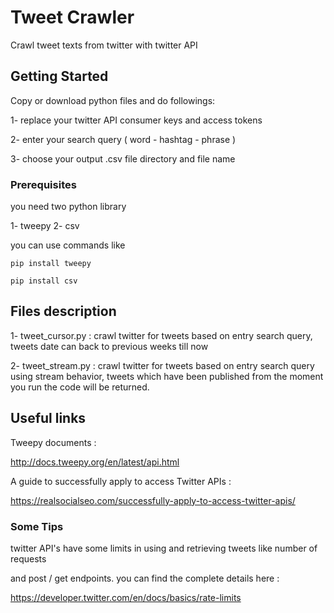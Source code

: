# Tweet Crawler

Crawl tweet texts from twitter with twitter API

## Getting Started

Copy or download python files and do followings:

1- replace your twitter API consumer keys and access tokens

2- enter your search query ( word - hashtag - phrase )

3- choose your output .csv file directory and file name

### Prerequisites

you need two python library 

1- tweepy 2- csv

you can use commands like

```
pip install tweepy

pip install csv

```

## Files description 

1- tweet_cursor.py : crawl twitter for tweets based on entry search query, tweets date can
back to previous weeks till now

2- tweet_stream.py : crawl twitter for tweets based on entry search query using stream behavior,
tweets which have been published from the moment you run the code will be returned. 

## Useful links

Tweepy documents : 

http://docs.tweepy.org/en/latest/api.html

A guide to successfully apply to access Twitter APIs : 

https://realsocialseo.com/successfully-apply-to-access-twitter-apis/

### Some Tips 

twitter API's have some limits in using and retrieving tweets like number of requests 

and post / get endpoints. you can find the complete details here :

https://developer.twitter.com/en/docs/basics/rate-limits  

